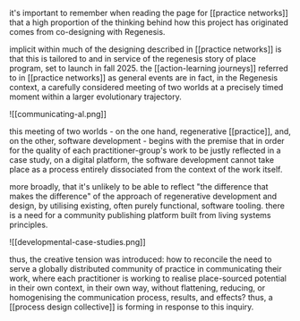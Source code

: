 it's important to remember when reading the page for [[practice networks]] that a high proportion of the thinking behind how this project has originated comes from co-designing with Regenesis. 

implicit within much of the designing described in [[practice networks]] is that this is tailored to and in service of the regenesis story of place program, set to launch in fall 2025. the [[action-learning journeys]] referred to in [[practice networks]] as general events are in fact, in the Regenesis context, a carefully considered meeting of two worlds at a precisely timed moment within a larger evolutionary trajectory. 

![[communicating-al.png]]

this meeting of two worlds - on the one hand, regenerative [[practice]], and, on the other, software development - begins with the premise that in order for the quality of each practitioner-group's work to be justly reflected in a case study, on a digital platform, the software development cannot take place as a process entirely dissociated from the context of the work itself. 

more broadly, that it's unlikely to be able to reflect "the difference that makes the difference" of the approach of regenerative development and design, by utilising existing, often purely functional, software tooling. there is a need for a community publishing platform built from living systems principles.

![[developmental-case-studies.png]]

thus, the creative tension was introduced: how to reconcile the need to serve a globally distributed community of practice in communicating their work, where each practitioner is working to realise place-sourced potential in their own context, in their own way, without flattening, reducing, or homogenising the communication process, results, and effects? thus, a [[process design collective]] is forming in response to this inquiry.